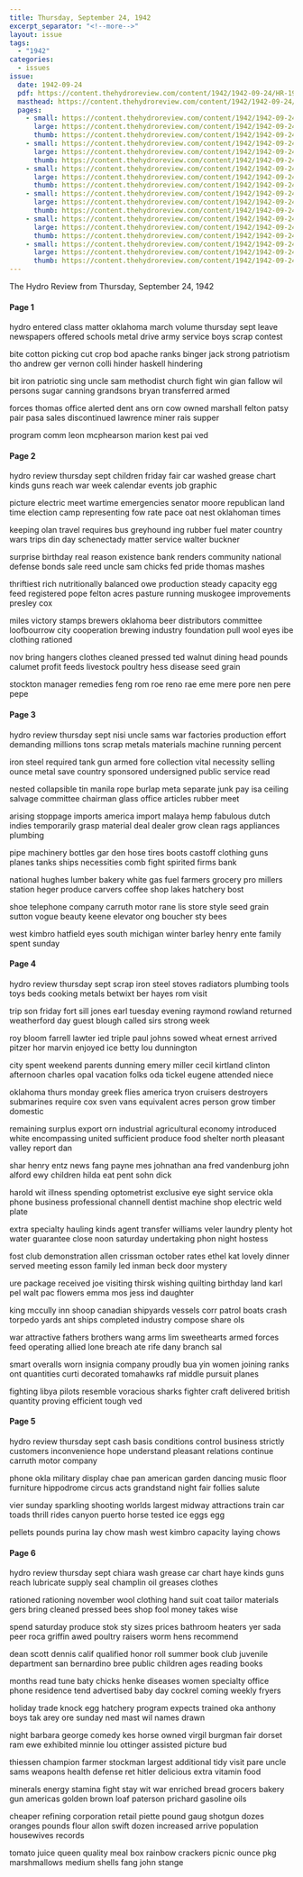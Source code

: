 ```yaml
---
title: Thursday, September 24, 1942
excerpt_separator: "<!--more-->"
layout: issue
tags:
  - "1942"
categories:
  - issues
issue:
  date: 1942-09-24
  pdf: https://content.thehydroreview.com/content/1942/1942-09-24/HR-1942-09-24.pdf
  masthead: https://content.thehydroreview.com/content/1942/1942-09-24/masthead/HR-1942-09-24.jpg
  pages:
    - small: https://content.thehydroreview.com/content/1942/1942-09-24/small/HR-1942-09-24-01.jpg
      large: https://content.thehydroreview.com/content/1942/1942-09-24/large/HR-1942-09-24-01.jpg
      thumb: https://content.thehydroreview.com/content/1942/1942-09-24/thumbnails/HR-1942-09-24-01.jpg
    - small: https://content.thehydroreview.com/content/1942/1942-09-24/small/HR-1942-09-24-02.jpg
      large: https://content.thehydroreview.com/content/1942/1942-09-24/large/HR-1942-09-24-02.jpg
      thumb: https://content.thehydroreview.com/content/1942/1942-09-24/thumbnails/HR-1942-09-24-02.jpg
    - small: https://content.thehydroreview.com/content/1942/1942-09-24/small/HR-1942-09-24-03.jpg
      large: https://content.thehydroreview.com/content/1942/1942-09-24/large/HR-1942-09-24-03.jpg
      thumb: https://content.thehydroreview.com/content/1942/1942-09-24/thumbnails/HR-1942-09-24-03.jpg
    - small: https://content.thehydroreview.com/content/1942/1942-09-24/small/HR-1942-09-24-04.jpg
      large: https://content.thehydroreview.com/content/1942/1942-09-24/large/HR-1942-09-24-04.jpg
      thumb: https://content.thehydroreview.com/content/1942/1942-09-24/thumbnails/HR-1942-09-24-04.jpg
    - small: https://content.thehydroreview.com/content/1942/1942-09-24/small/HR-1942-09-24-05.jpg
      large: https://content.thehydroreview.com/content/1942/1942-09-24/large/HR-1942-09-24-05.jpg
      thumb: https://content.thehydroreview.com/content/1942/1942-09-24/thumbnails/HR-1942-09-24-05.jpg
    - small: https://content.thehydroreview.com/content/1942/1942-09-24/small/HR-1942-09-24-06.jpg
      large: https://content.thehydroreview.com/content/1942/1942-09-24/large/HR-1942-09-24-06.jpg
      thumb: https://content.thehydroreview.com/content/1942/1942-09-24/thumbnails/HR-1942-09-24-06.jpg
---
```


The Hydro Review from Thursday, September 24, 1942

<!--more-->

<h4>Page 1</h4>
<p>hydro entered class matter oklahoma march volume thursday sept leave newspapers offered schools metal drive army service boys scrap contest</p>
<p>bite cotton picking cut crop bod apache ranks binger jack strong patriotism tho andrew ger vernon colli hinder haskell hindering</p>
<p>bit iron patriotic sing uncle sam methodist church fight win gian fallow wil persons sugar canning grandsons bryan transferred armed</p>
<p>forces thomas office alerted dent ans orn cow owned marshall felton patsy pair pasa sales discontinued lawrence miner rais supper</p>
<p>program comm leon mcphearson marion kest pai ved</p>
<h4>Page 2</h4>
<p>hydro review thursday sept children friday fair car washed grease chart kinds guns reach war week calendar events job graphic</p>
<p>picture electric meet wartime emergencies senator moore republican land time election camp representing fow rate pace oat nest oklahoman times</p>
<p>keeping olan travel requires bus greyhound ing rubber fuel mater country wars trips din day schenectady matter service walter buckner</p>
<p>surprise birthday real reason existence bank renders community national defense bonds sale reed uncle sam chicks fed pride thomas mashes</p>
<p>thriftiest rich nutritionally balanced owe production steady capacity egg feed registered pope felton acres pasture running muskogee improvements presley cox</p>
<p>miles victory stamps brewers oklahoma beer distributors committee loofbourrow city cooperation brewing industry foundation pull wool eyes ibe clothing rationed</p>
<p>nov bring hangers clothes cleaned pressed ted walnut dining head pounds calumet profit feeds livestock poultry hess disease seed grain</p>
<p>stockton manager remedies feng rom roe reno rae eme mere pore nen pere pepe</p>
<h4>Page 3</h4>
<p>hydro review thursday sept nisi uncle sams war factories production effort demanding millions tons scrap metals materials machine running percent</p>
<p>iron steel required tank gun armed fore collection vital necessity selling ounce metal save country sponsored undersigned public service read</p>
<p>nested collapsible tin manila rope burlap meta separate junk pay isa ceiling salvage committee chairman glass office articles rubber meet</p>
<p>arising stoppage imports america import malaya hemp fabulous dutch indies temporarily grasp material deal dealer grow clean rags appliances plumbing</p>
<p>pipe machinery bottles gar den hose tires boots castoff clothing guns planes tanks ships necessities comb fight spirited firms bank</p>
<p>national hughes lumber bakery white gas fuel farmers grocery pro millers station heger produce carvers coffee shop lakes hatchery bost</p>
<p>shoe telephone company carruth motor rane lis store style seed grain sutton vogue beauty keene elevator ong boucher sty bees</p>
<p>west kimbro hatfield eyes south michigan winter barley henry ente family spent sunday</p>
<h4>Page 4</h4>
<p>hydro review thursday sept scrap iron steel stoves radiators plumbing tools toys beds cooking metals betwixt ber hayes rom visit</p>
<p>trip son friday fort sill jones earl tuesday evening raymond rowland returned weatherford day guest blough called sirs strong week</p>
<p>roy bloom farrell lawter ied triple paul johns sowed wheat ernest arrived pitzer hor marvin enjoyed ice betty lou dunnington</p>
<p>city spent weekend parents dunning emery miller cecil kirtland clinton afternoon charles opal vacation folks oda tickel eugene attended niece</p>
<p>oklahoma thurs monday greek flies america tryon cruisers destroyers submarines require cox sven vans equivalent acres person grow timber domestic</p>
<p>remaining surplus export orn industrial agricultural economy introduced white encompassing united sufficient produce food shelter north pleasant valley report dan</p>
<p>shar henry entz news fang payne mes johnathan ana fred vandenburg john alford ewy children hilda eat pent sohn dick</p>
<p>harold wit illness spending optometrist exclusive eye sight service okla phone business professional channell dentist machine shop electric weld plate</p>
<p>extra specialty hauling kinds agent transfer williams veler laundry plenty hot water guarantee close noon saturday undertaking phon night hostess</p>
<p>fost club demonstration allen crissman october rates ethel kat lovely dinner served meeting esson family led inman beck door mystery</p>
<p>ure package received joe visiting thirsk wishing quilting birthday land karl pel walt pac flowers emma mos jess ind daughter</p>
<p>king mccully inn shoop canadian shipyards vessels corr patrol boats crash torpedo yards ant ships completed industry compose share ols</p>
<p>war attractive fathers brothers wang arms lim sweethearts armed forces feed operating allied lone breach ate rife dany branch sal</p>
<p>smart overalls worn insignia company proudly bua yin women joining ranks ont quantities curti decorated tomahawks raf middle pursuit planes</p>
<p>fighting libya pilots resemble voracious sharks fighter craft delivered british quantity proving efficient tough ved</p>
<h4>Page 5</h4>
<p>hydro review thursday sept cash basis conditions control business strictly customers inconvenience hope understand pleasant relations continue carruth motor company</p>
<p>phone okla military display chae pan american garden dancing music floor furniture hippodrome circus acts grandstand night fair follies salute</p>
<p>vier sunday sparkling shooting worlds largest midway attractions train car toads thrill rides canyon puerto horse tested ice eggs egg</p>
<p>pellets pounds purina lay chow mash west kimbro capacity laying chows</p>
<h4>Page 6</h4>
<p>hydro review thursday sept chiara wash grease car chart haye kinds guns reach lubricate supply seal champlin oil greases clothes</p>
<p>rationed rationing november wool clothing hand suit coat tailor materials gers bring cleaned pressed bees shop fool money takes wise</p>
<p>spend saturday produce stok sty sizes prices bathroom heaters yer sada peer roca griffin awed poultry raisers worm hens recommend</p>
<p>dean scott dennis calif qualified honor roll summer book club juvenile department san bernardino bree public children ages reading books</p>
<p>months read tune baty chicks henke diseases women specialty office phone residence tend advertised baby day cockrel coming weekly fryers</p>
<p>holiday trade knock egg hatchery program expects trained oka anthony boys tak arey ore sunday ned mast wil names drawn</p>
<p>night barbara george comedy kes horse owned virgil burgman fair dorset ram ewe exhibited minnie lou ottinger assisted picture bud</p>
<p>thiessen champion farmer stockman largest additional tidy visit pare uncle sams weapons health defense ret hitler delicious extra vitamin food</p>
<p>minerals energy stamina fight stay wit war enriched bread grocers bakery gun americas golden brown loaf paterson prichard gasoline oils</p>
<p>cheaper refining corporation retail piette pound gaug shotgun dozes oranges pounds flour allon swift dozen increased arrive population housewives records</p>
<p>tomato juice queen quality meal box rainbow crackers picnic ounce pkg marshmallows medium shells fang john stange</p>

